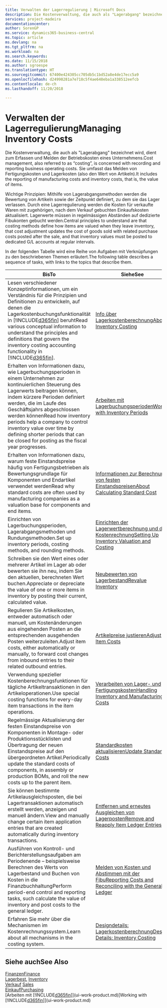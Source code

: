 ```yaml
---
title: Verwalten der Lagerregulierung | Microsoft Docs
description: Die Kostenverwaltung, die auch als "Lagerabgang" bezeichnet wird, dient zum Erfassen und Melden der Betriebskosten eines Unternehmens. Sie umfasst das Melden von Fertigungskosten und Lagerkosten (also den Wert von Artikeln).
services: project-madeira
documentationcenter: 
author: SorenGP
ms.service: dynamics365-business-central
ms.topic: article
ms.devlang: na
ms.tgt_pltfrm: na
ms.workload: na
ms.search.keywords: 
ms.date: 11/15/2018
ms.author: sgroespe
ms.translationtype: HT
ms.sourcegitcommit: 67400e424305cc705db5c1bd52a8e4de17ecc5a9
ms.openlocfilehash: d24998281a7e718c5f4ae648eba1a338512eefcb
ms.contentlocale: de-ch
ms.lasthandoff: 11/20/2018

---
```

# <a name="managing-inventory-costs"></a><span data-ttu-id="48cca-104">Verwalten der Lagerregulierung</span><span class="sxs-lookup"><span data-stu-id="48cca-104">Managing Inventory Costs</span></span>
<span data-ttu-id="48cca-105">Die Kostenverwaltung, die auch als "Lagerabgang" bezeichnet wird, dient zum Erfassen und Melden der Betriebskosten eines Unternehmens.</span><span class="sxs-lookup"><span data-stu-id="48cca-105">Cost management, also referred to as “costing”, is concerned with recording and reporting business operating costs.</span></span> <span data-ttu-id="48cca-106">Sie umfasst das Melden von Fertigungskosten und Lagerkosten (also den Wert von Artikeln).</span><span class="sxs-lookup"><span data-stu-id="48cca-106">It includes the reporting of manufacturing costs and inventory costs, that is, the value of items.</span></span>   

<span data-ttu-id="48cca-107">Wichtige Prinzipien: Mithilfe von Lagerabgangsmethoden werden die Bewertung von Artikeln sowie der Zeitpunkt definiert, zu dem sie das Lager verlassen. Durch eine Lagerregulierung werden die Kosten für verkaufte Waren mit zugehörigen, nach dem Verkauf gebuchten Einkaufskosten aktualisiert. Lagerwerte müssen in regelmässigen Abständen auf dedizierte Fibukonten gebucht werden.</span><span class="sxs-lookup"><span data-stu-id="48cca-107">Central principles to understand are that costing methods define how items are valued when they leave inventory, that cost adjustment updates the cost of goods sold with related purchase costs posted after the sale, and that inventory values must be posted to dedicated G/L accounts at regular intervals.</span></span>

<span data-ttu-id="48cca-108">In der folgenden Tabelle wird eine Reihe von Aufgaben mit Verknüpfungen zu den beschriebenen Themen erläutert.</span><span class="sxs-lookup"><span data-stu-id="48cca-108">The following table describes a sequence of tasks, with links to the topics that describe them.</span></span>

|<span data-ttu-id="48cca-109">**Bis**</span><span class="sxs-lookup"><span data-stu-id="48cca-109">**To**</span></span>|<span data-ttu-id="48cca-110">**Siehe**</span><span class="sxs-lookup"><span data-stu-id="48cca-110">**See**</span></span>|  
|------------|-------------|  
|<span data-ttu-id="48cca-111">Lesen verschiedener Konzeptinformationen, um ein Verständnis für die Prinzipien und Definitionen zu entwickeln, auf denen die Lagerkostenbuchungsfunktionalität in [!INCLUDE[d365fin](includes/d365fin_md.md)] beruht</span><span class="sxs-lookup"><span data-stu-id="48cca-111">Read various conceptual information to understand the principles and definitions that govern the inventory costing accounting functionality in [!INCLUDE[d365fin](includes/d365fin_md.md)].</span></span>|[<span data-ttu-id="48cca-112">Info über Lagerkostenberechnung</span><span class="sxs-lookup"><span data-stu-id="48cca-112">About Inventory Costing</span></span>](finance-learn-about-costing.md)|  
|<span data-ttu-id="48cca-113">Erhalten von Informationen dazu, wie Lagerbuchungsperioden in einem Unternehmen zur kontinuierlichen Steuerung des Lagerwerts beitragen können, indem kürzere Perioden definiert werden, die im Laufe des Geschäftsjahrs abgeschlossen werden können</span><span class="sxs-lookup"><span data-stu-id="48cca-113">Read how inventory periods help a company to control inventory value over time by defining shorter periods that can be closed for posting as the fiscal year progresses.</span></span>|[<span data-ttu-id="48cca-114">Arbeiten mit Lagerbuchungsperioden</span><span class="sxs-lookup"><span data-stu-id="48cca-114">Work with Inventory Periods</span></span>](finance-how-to-work-with-inventory-periods.md)|
|<span data-ttu-id="48cca-115">Erhalten von Informationen dazu, warum feste Einstandspreise häufig von Fertigungsbetrieben als Bewertungsgrundlage für Komponenten und Endartikel verwendet werden</span><span class="sxs-lookup"><span data-stu-id="48cca-115">Read why standard costs are often used by manufacturing companies as a valuation base for components and end items.</span></span>|[<span data-ttu-id="48cca-116">Informationen zur Berechnung von festen Einstandspreisen</span><span class="sxs-lookup"><span data-stu-id="48cca-116">About Calculating Standard Cost</span></span>](finance-about-calculating-standard-cost.md)|
|<span data-ttu-id="48cca-117">Einrichten von Lagerbuchungsperioden, Lagerabgangsmethoden und Rundungsmethoden.</span><span class="sxs-lookup"><span data-stu-id="48cca-117">Set up inventory periods, costing methods, and rounding methods.</span></span>|[<span data-ttu-id="48cca-118">Einrichten der Lagerwertberechnung und der Kostenrechnung</span><span class="sxs-lookup"><span data-stu-id="48cca-118">Setting Up Inventory Valuation and Costing</span></span>](finance-set-up-inventory-valuation-and-costing.md)|
|<span data-ttu-id="48cca-119">Schreiben sie den Wert eines oder mehrerer Artikel im Lager ab oder bewerten sie ihn neu, indem Sie den aktuellen, berechneten Wert buchen.</span><span class="sxs-lookup"><span data-stu-id="48cca-119">Appreciate or depreciate the value of one or more items in inventory by posting their current, calculated value.</span></span>|[<span data-ttu-id="48cca-120">Neubewerten von Lagerbestand</span><span class="sxs-lookup"><span data-stu-id="48cca-120">Revalue Inventory</span></span>](inventory-how-revalue-inventory.md)|
|<span data-ttu-id="48cca-121">Regulieren Sie Artikelkosten, entweder automatisch oder manuell, um Kostenänderungen aus eingehenden Posten an die entsprechenden ausgehenden Posten weiterzuleiten.</span><span class="sxs-lookup"><span data-stu-id="48cca-121">Adjust item costs, either automatically or manually, to forward cost changes from inbound entries to their related outbound entries.</span></span>|[<span data-ttu-id="48cca-122">Artikelpreise justieren</span><span class="sxs-lookup"><span data-stu-id="48cca-122">Adjust Item Costs</span></span>](inventory-how-adjust-item-costs.md)|
|<span data-ttu-id="48cca-123">Verwendung spezieller Kostenberechnungsfunktionen für tägliche Artikeltransaktionen in den Artikeloperationen.</span><span class="sxs-lookup"><span data-stu-id="48cca-123">Use special costing functions for every-day item transactions in the item operations.</span></span>|[<span data-ttu-id="48cca-124">Verarbeiten von Lager- und Fertigungskosten</span><span class="sxs-lookup"><span data-stu-id="48cca-124">Handling Inventory and Manufacturing Costs</span></span>](finance-handle-inventory-and-manufacturing-costs.md)|  
|<span data-ttu-id="48cca-125">Regelmässige Aktualisierung der festen Einstandspreise von Komponenten in Montage- oder Produktionsstücklisten und Übertragung der neuen Einstandspreise auf den übergeordneten Artikel.</span><span class="sxs-lookup"><span data-stu-id="48cca-125">Periodically update the standard costs of components, in assembly or production BOMs, and roll the new costs up to the parent item.</span></span>|[<span data-ttu-id="48cca-126">Standardkosten aktualisieren</span><span class="sxs-lookup"><span data-stu-id="48cca-126">Update Standard Costs</span></span>](finance-how-to-update-standard-costs.md)|
|<span data-ttu-id="48cca-127">Sie können bestimmte Artikelausgleichsposten, die bei Lagertransaktionen automatisch erstellt werden, anzeigen und manuell ändern.</span><span class="sxs-lookup"><span data-stu-id="48cca-127">View and manually change certain item application entries that are created automatically during inventory transactions.</span></span>|[<span data-ttu-id="48cca-128">Entfernen und erneutes Ausgleichen von Lagerposten</span><span class="sxs-lookup"><span data-stu-id="48cca-128">Remove and Reapply Item Ledger Entries</span></span>](finance-how-to-remove-and-reapply-item-entries.md)|
|<span data-ttu-id="48cca-129">Ausführen von Kontroll- und Berichterstellungsaufgaben am Periodenende – beispielsweise Berechnen des Werts von Lagerbestand und Buchen von Kosten in die Finanzbuchhaltung</span><span class="sxs-lookup"><span data-stu-id="48cca-129">Perform period-end control and reporting tasks, such calculate the value of inventory and post costs to the general ledger.</span></span>|[<span data-ttu-id="48cca-130">Melden von Kosten und Abstimmen mit der Fibu</span><span class="sxs-lookup"><span data-stu-id="48cca-130">Reporting Costs and Reconciling with the General Ledger</span></span>](finance-report-costs-and-reconcile-with-the-general-ledger.md)|
|<span data-ttu-id="48cca-131">Erfahren Sie mehr über die Mechanismen im Kostenrechnungssystem.</span><span class="sxs-lookup"><span data-stu-id="48cca-131">Learn about all mechanisms in the costing system.</span></span>|[<span data-ttu-id="48cca-132">Designdetails: Lagerkostenberechnung</span><span class="sxs-lookup"><span data-stu-id="48cca-132">Design Details: Inventory Costing</span></span>](design-details-inventory-costing.md)|  

## <a name="see-also"></a><span data-ttu-id="48cca-133">Siehe auch</span><span class="sxs-lookup"><span data-stu-id="48cca-133">See Also</span></span>  
 [<span data-ttu-id="48cca-134">Finanzen</span><span class="sxs-lookup"><span data-stu-id="48cca-134">Finance</span></span>](finance.md)  
 <span data-ttu-id="48cca-135">[Lagerbest.](inventory-manage-inventory.md) </span><span class="sxs-lookup"><span data-stu-id="48cca-135">[Inventory](inventory-manage-inventory.md) </span></span>  
 <span data-ttu-id="48cca-136">[Verkauf](sales-manage-sales.md) </span><span class="sxs-lookup"><span data-stu-id="48cca-136">[Sales](sales-manage-sales.md) </span></span>  
 [<span data-ttu-id="48cca-137">Einkauf</span><span class="sxs-lookup"><span data-stu-id="48cca-137">Purchasing</span></span>](purchasing-manage-purchasing.md)  
 <span data-ttu-id="48cca-138">[Arbeiten mit [!INCLUDE[d365fin](includes/d365fin_md.md)]](ui-work-product.md)</span><span class="sxs-lookup"><span data-stu-id="48cca-138">[Working with [!INCLUDE[d365fin](includes/d365fin_md.md)]](ui-work-product.md)</span></span>

